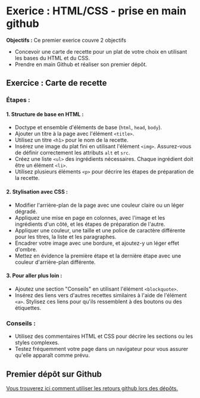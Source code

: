 # Exerice : HTML/CSS - prise en main github

**Objectifs :** Ce premier exerice couvre 2 objectifs 
 - Concevoir une carte de recette pour un plat de votre choix en utilisant les bases du HTML et du CSS.
 - Prendre en main Github et réaliser son premier dépôt.

## Exercice : Carte de recette

### Étapes :

#### 1. Structure de base en HTML :

- Doctype et ensemble d'éléments de base (`html`, `head`, `body`).
- Ajouter un titre à la page avec l'élément `<title>`.
- Utilisez un titre `<h1>` pour le nom de la recette.
- Insérez une image du plat fini en utilisant l'élément `<img>`. Assurez-vous de définir correctement les attributs `alt` et `src`.
- Créez une liste `<ul>` des ingrédients nécessaires. Chaque ingrédient doit être un élément `<li>`.
- Utilisez plusieurs éléments `<p>` pour décrire les étapes de préparation de la recette.

#### 2. Stylisation avec CSS :

- Modifier l'arrière-plan de la page avec une couleur claire ou un léger dégradé.
- Appliquez une mise en page en colonnes, avec l'image et les ingrédients d'un côté, et les étapes de préparation de l'autre.
- Appliquer une couleur, une taille et une police de caractère différente pour les titres, la liste et les paragraphes.
- Encadrer votre image avec une bordure, et ajoutez-y un léger effet d'ombre.
- Mettez en évidence la première étape et la dernière étape avec une couleur d'arrière-plan différente.

#### 3. Pour aller plus loin :

- Ajoutez une section "Conseils" en utilisant l'élément `<blockquote>`.
- Insérez des liens vers d'autres recettes similaires à l'aide de l'élément `<a>`. Stylisez ces liens pour qu'ils ressemblent à des boutons ou des étiquettes.

### Conseils :

- Utilisez des commentaires HTML et CSS pour décrire les sections ou les styles complexes.
- Testez fréquemment votre page dans un navigateur pour vous assurer qu'elle apparaît comme prévu.

## Premier dépôt sur Github

[Vous trouverez ici comment utiliser les retours github lors des dépôts.](depotgit.md)
